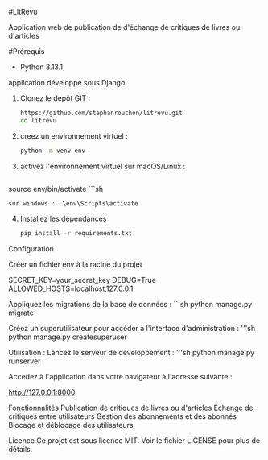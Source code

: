#LitRevu

Application web de publication de d'échange de critiques de livres ou d'articles

#Prérequis
- Python 3.13.1

application développé sous Django

1. Clonez le dépôt GIT :
    ```sh
    https://github.com/stephanrouchon/litrevu.git
    cd litrevu

2. creez un environnement virtuel :
    ```sh
    python -m venv env

3. activez l'environnement virtuel
sur macOS/Linux : 
    ```sh
source env/bin/activate
    ```sh

    sur windows : .\env\Scripts\activate

4. Installez les dépendances
   ```sh
   pip install -r requirements.txt

Configuration

Créer un fichier env à la racine du projet 

SECRET_KEY=your_secret_key
DEBUG=True
ALLOWED_HOSTS=localhost,127.0.0.1

Appliquez les migrations de la base de données :
    ```sh
    python manage.py migrate

Créez un superutilisateur pour accéder à l'interface d'administration :
    '''sh
    python manage.py createsuperuser

Utilisation :
Lancez le serveur de développement :
    '''sh
    python manage.py runserver

Accedez à l'application dans votre navigateur à l'adresse suivante :

http://127.0.0.1:8000

Fonctionnalités
Publication de critiques de livres ou d'articles
Échange de critiques entre utilisateurs
Gestion des abonnements et des abonnés
Blocage et déblocage des utilisateurs


Licence
Ce projet est sous licence MIT. Voir le fichier LICENSE pour plus de détails.